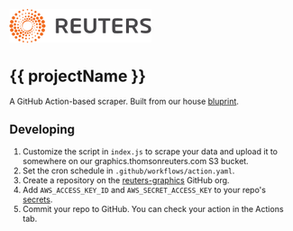 ![](badge.svg)

# {{ projectName }}

A GitHub Action-based scraper. Built from our house [bluprint](https://github.com/reuters-graphics/bluprint_github-action-scraper).

## Developing

1. Customize the script in `index.js` to scrape your data and upload it to somewhere on our graphics.thomsonreuters.com S3 bucket.
2. Set the cron schedule in `.github/workflows/action.yaml`.
3. Create a repository on the [reuters-graphics](https://github.com/reuters-graphics) GitHub org.
4. Add `AWS_ACCESS_KEY_ID` and `AWS_SECRET_ACCESS_KEY` to your repo's [secrets](https://help.github.com/en/actions/configuring-and-managing-workflows/creating-and-storing-encrypted-secrets).
5. Commit your repo to GitHub. You can check your action in the Actions tab.
